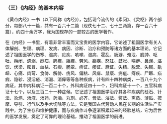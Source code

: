 ### （三）《内经》的基本内容

《黄帝内经》一书（以下简称《内经》），包括现今流传的《素问》、《灵枢》两个部分，每部八十一篇，共有一百六十二篇（现佚七十二、七十三两篇，存一百六十篇），约四十余万字，我为国现存的一部较古的医学著作。

在《内经》一书里，有着非常丰富而又宝贵的医学内容，它论述了祖国医学有关人体解剖、生理、病理、发病、病因、诊断、治疗和预防等诸方面的基本理论，它记述了祖国医学的伤寒、温病、疟疾、咳嗽、湿病、霍乱、肠澼、飧泄、胕肿、呕吐、癃闭、遗溺、㿗疝、脾瘅、胆瘅、劳风、癫疾、怒狂、鼓胀、喉痹、鼻渊、溢饮、伏梁、眩冒、血枯、石瘕、肠覃、痹证、痿证、厥证、失精、脱营、失眠、鼽衄、心痛、肉苛、食㑊、解㑊、疠风、偏枯、风痱、鼠痿、痈疽、痔疾、尸蹶、疝瘕、隐轸、浸淫疮、消渴、消癉等等各种疾病，计有四十四种病类，一百八十九个病证，其中内科病证一百二十个，外科病证四十一个，妇科病证十一个，五官科病证十七个，以及三百二十一种症候。它记述了祖国医学治疗其各种疾病的砭石、针法、灸焫、汤液、汤药、药酒、丸剂、必齐、膏法、浴法、熨法、熏蒸、薄贴、按摩、导引、行气以及手术切除等方法，它是我国古代劳动人民在长期的生活生产实践中，为了生存和维护健康，而与疾病作斗争逐渐积累起来的经验总结，它为后世的医学发展，奠定了可靠的理论基础，推动了祖国医学的前进。

